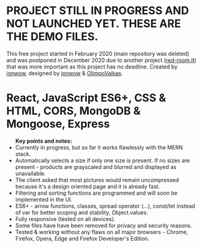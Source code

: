 # PROJECT STILL IN PROGRESS AND NOT LAUNCHED YET. THESE ARE THE DEMO FILES.

<p>This free project started in February 2020 (main repository was deleted) and was postponed in December 2020 due to another project (<a href="https://red-room.lt/en">red-room.lt</a>) that was more important as this project has no deadline. Created by <a href="https://github.com/jonwow">jonwow</a>, designed by <a href="https://github.com/jonwow">jonwow</a> & <a href="https://github.com/OlimpoVaikas">OlimpoVaikas</a>.</p>

<h1>React, JavaScript ES6+, CSS & HTML, CORS, MongoDB & Mongoose, Express</h1>

<ul>
  <strong>Key points and notes:</strong>
  <li>Currently in progress, but so far it works flawlessly with the MERN stack.</li>
  <li>Automatically selects a size if only one size is present. If no sizes are present - products are grayscaled and blurred and displayed as unavailable.</li>
<li>The client asked that most pictures would remain uncompressed because it's a design oriented page and it is already fast.</li>
  <li>Filtering and sorting functions are programmed and will soon be implemented in the UI.</li>
  <li>ES6+ - arrow functions, classes, spread operator (...), const/let instead of var for better scoping and stability, Object.values.</li>
  <li>Fully responsive (tested on all devices).</li>
  <li>Some files have have been removed for privacy and security reasons.</li>
  <li>Tested & working without any flaws on all major browsers - Chrome, Firefox, Opera, Edge and Firefox Developer's Edition.</li>
</ul>
